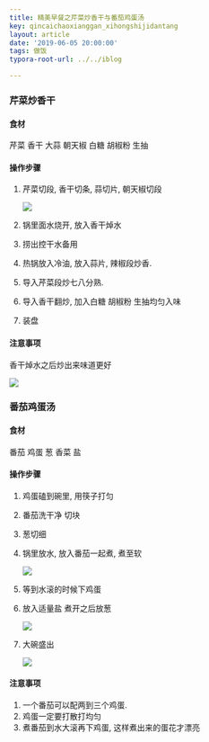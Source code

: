 ```yaml
---
title: 精美早餐之芹菜炒香干与番茄鸡蛋汤
key: qincaichaoxianggan_xihongshijidantang
layout: article
date: '2019-06-05 20:00:00'
tags: 做饭
typora-root-url: ../../iblog

---
```


### 芹菜炒香干

#### 食材

芹菜 香干  大蒜  朝天椒 白糖 胡椒粉 生抽

#### 操作步骤

1. 芹菜切段, 香干切条, 蒜切片, 朝天椒切段

   ![](http://psf4tlwcj.bkt.clouddn.com/img/3301559736442_.pic.jpg)

2. 锅里面水烧开, 放入香干焯水

3. 捞出控干水备用

4. 热锅放入冷油, 放入蒜片, 辣椒段炒香.

5. 导入芹菜段炒七八分熟.

6. 导入香干翻炒, 加入白糖 胡椒粉 生抽均匀入味

7. 装盘

#### 注意事项

香干焯水之后炒出来味道更好

![](http://psf4tlwcj.bkt.clouddn.com/img/3351559736449_.pic.jpg)

### 番茄鸡蛋汤

#### 食材

番茄 鸡蛋 葱  香菜  盐

#### 操作步骤

1. 鸡蛋磕到碗里, 用筷子打匀

2. 番茄洗干净 切块 

3. 葱切细

4. 锅里放水, 放入番茄一起煮, 煮至软

   ![](http://psf4tlwcj.bkt.clouddn.com/img/3311559736444_.pic.jpg)

5. 等到水滚的时候下鸡蛋

6. 放入适量盐 煮开之后放葱

   ![](http://psf4tlwcj.bkt.clouddn.com/img/3321559736445_.pic.jpg)

7. 大碗盛出

   ![](http://psf4tlwcj.bkt.clouddn.com/img/3331559736447_.pic.jpg)

#### 注意事项

1. 一个番茄可以配两到三个鸡蛋.
2. 鸡蛋一定要打散打均匀  
3. 煮番茄到水大滚再下鸡蛋, 这样煮出来的蛋花才漂亮

### 